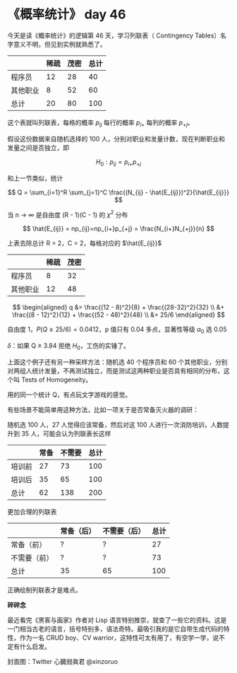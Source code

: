 # 《概率统计》 day 46

今天是读《概率统计》的逻辑第 46 天，学习列联表（ Contingency Tables）名字意义不明，但见到实例就熟悉了。

||稀疏|茂密|总计|
|--|--|--|--|
|程序员|12|28|40|
|其他职业|8|52|60|
|总计|20|80|100|

这个表就叫列联表，每格的概率 $p_{ij}$ 每行的概率 $p_{i+}$ 每列的概率 $p_{+j}$。

假设这份数据来自随机选择的 100 人，分别对职业和发量计数，现在判断职业和发量之间是否独立，即

$$
H_0: p_{ij} = p_{i+}p_{+j}
$$

和上一节类似，统计

$$
Q = \sum_{i=1}^R \sum_{j=1}^C \frac{(N_{ij} - \hat{E_{ij}})^2}{\hat{E_{ij}}}
$$

当 n -> ∞ 是自由度 (R - 1)(C - 1) 的 $\chi^2$ 分布

$$
\hat{E_{ij}} = np_{ij}=np_{i+}p_{+j} = \frac{N_{i+}N_{+j}}{n}
$$

上表去除总计 R = 2，C = 2，每格对应的 $\hat{E_{ij}}$

||稀疏|茂密|
|--|--|--|
|程序员|8|32|
|其他职业|12|48|

$$
\begin{aligned}
q &= \frac{(12 - 8)^2}{8} + \frac{(28-32)^2}{32} \\
&+ \frac{(8 - 12)^2}{12} + \frac{(52 - 48)^2}{48} \\
&= 25/6
\end{aligned}
$$

自由度 1，$P(Q \ge 25/6) = 0.0412$，p 值只有 0.04 多点，显著性等级 $\alpha_0$ 选 0.05

$\delta$：如果 Q ≥ 3.84 拒绝 $H_0$，工伤的实锤了。

上面这个例子还有另一种采样方法：随机选 40 个程序员和 60 个其他职业，分别对两组人统计发量，不再测试独立，而是测试这两种职业是否具有相同的分布，这个叫 Tests of Homogeneity。

用的同一个统计 Q，有点玩文字游戏的感觉。

有些场景不能简单用这种方法，比如一项关于是否常备灭火器的调研：

随机选 100 人，27 人觉得应该常备，然后对这 100 人进行一次消防培训，人数提升到 35 人，可能会认为列联表长这样

||常备|不需要|总计|
|--|--|--|--|
|培训前|27|73|100|
|培训后|35|65|100|
|总计|62|138|200|

更加合理的列联表

||常备（后）|不需要（后）|总计|
|--|--|--|--|
|常备（前）|?|?|27|
|不需要（前）|?|?|73|
|总计|35|65|100|

正确绘制列联表才是难点。

**碎碎念**

最近看完《黑客与画家》作者对 Lisp 语言特别推崇，就查了一些它的资料。这是一门相当古老的语言，括号特别多，语法奇特。最吸引我的是它自带生成代码的特性，作为一名 CRUD boy、CV warrior，这特性可太有用了，有空学一学，说不定有什么启发。

封面图：Twitter 心臓弱眞君 @xinzoruo